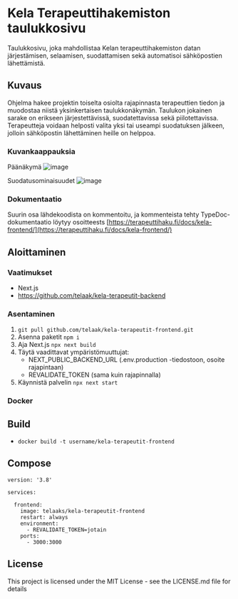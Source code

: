 # Kela Terapeuttihakemiston taulukkosivu

Taulukkosivu, joka mahdollistaa Kelan terapeuttihakemiston datan järjestämisen, selaamisen, suodattamisen sekä automatisoi sähköpostien lähettämistä.

## Kuvaus

Ohjelma hakee projektin toiselta osiolta rajapinnasta terapeuttien tiedon ja muodostaa niistä yksinkertaisen taulukkonäkymän. Taulukon jokainen sarake on erikseen järjestettävissä, suodatettavissa sekä piilotettavissa. Terapeutteja voidaan helposti valita yksi tai useampi suodatuksen jälkeen, jolloin sähköpostin lähettäminen heille on helppoa.

### Kuvankaappauksia 

Päänäkymä
![image](https://github.com/telaak/kela-terapeutit-frontend/assets/35933416/19f5cb7e-95f2-4313-8b41-be547966548b)


Suodatusominaisuudet
![image](https://github.com/telaak/kela-terapeutit-frontend/assets/35933416/83c267e9-f6b6-46b2-a5f8-0afafede8783)


### Dokumentaatio

Suurin osa lähdekoodista on kommentoitu, ja kommenteista tehty TypeDoc-dokumentaatio löytyy osoitteests [https://terapeuttihaku.fi/docs/kela-frontend/](https://terapeuttihaku.fi/docs/kela-frontend/)

## Aloittaminen

### Vaatimukset

* Next.js
* https://github.com/telaak/kela-terapeutit-backend

### Asentaminen

1. `git pull github.com/telaak/kela-terapeutit-frontend.git`
2. Asenna paketit `npm i`
3. Aja Next.js `npx next build`
4. Täytä vaadittavat ympäristömuuttujat:
      * NEXT_PUBLIC_BACKEND_URL (.env.production -tiedostoon, osoite rajapintaan)
      * REVALIDATE_TOKEN (sama kuin rajapinnalla)
5. Käynnistä palvelin `npx next start`


### Docker

## Build

* `docker build -t username/kela-terapeutit-frontend`

## Compose

```
version: '3.8'

services:
    
  frontend:
    image: telaaks/kela-terapeutit-frontend
    restart: always
    environment:
      - REVALIDATE_TOKEN=jotain
    ports:
      - 3000:3000
```

## License

This project is licensed under the MIT License - see the LICENSE.md file for details
